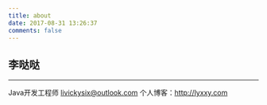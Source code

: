 ```yaml
---
title: about
date: 2017-08-31 13:26:37
comments: false
---
```


## 李哒哒
---
Java开发工程师
livickysix@outlook.com
个人博客：http://lyxxy.com
